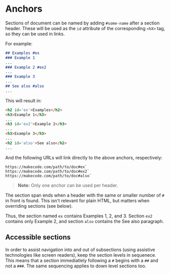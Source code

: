 # Anchors

Sections of document can be named by adding ``#some-name`` after a section header.
These will be used as the `id` attribute of the corresponding `<hX>` tag, so they
can be used in links.

For example:

```markdown
## Examples #ex
### Example 1
...
### Example 2 #ex2
...
### Example 3
...
## See also #also
...
```

This will result in:

```html
<h2 id='ex'>Examples</h2>
<h3>Example 1</h3>
...
<h3 id='ex2'>Example 2</h3>
...
<h3>Example 3</h3>
...
<h2 id='also'>See also</h2>
...
```

And the following URLs will link directly to the above anchors, respectively:

```
https://makecode.com/path/to/doc#ex`
https://makecode.com/path/to/doc#ex2`
https://makecode.com/path/to/doc#also`
```

> **Note:** Only one anchor can be used per header.

The section span ends when a header with the same or smaller number
of `#` in front is found. This isn't relevant for plain HTML, but
matters when overriding sections (see below).

Thus, the section named `ex` contains Examples 1, 2, and 3.
Section `ex2` contains only Example 2,
and section `also` contains the See also paragraph.

## Accessible sections

In order to assist navigation into and out of subsections (using assistive technologies like screen readers), keep the section levels in sequenece. This means that a section immediatlely following a `#` begins with a `##` and not a `###`. The same sequencing applies to down level sections too.
